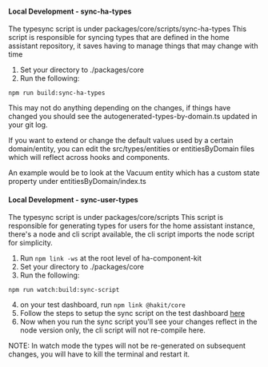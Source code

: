 #### Local Development - sync-ha-types
The typesync script is under packages/core/scripts/sync-ha-types
This script is responsible for syncing types that are defined in the home assistant repository, it saves having to manage things that may change with time

1. Set your directory to ./packages/core
2. Run the following:

```shell
npm run build:sync-ha-types
```
This may not do anything depending on the changes, if things have changed you should see the autogenerated-types-by-domain.ts updated in your git log.

If you want to extend or change the default values used by a certain domain/entity, you can edit the src/types/entities or entitiesByDomain files which will reflect across hooks and components.

An example would be to look at the Vacuum entity which has a custom state property under entitiesByDomain/index.ts


#### Local Development - sync-user-types
The typesync script is under packages/core/scripts
This script is responsible for generating types for users for the home assistant instance, there's a node and cli script available, the cli script imports the node script for simplicity.

1. Run `npm link -ws` at the root level of ha-component-kit
2. Set your directory to ./packages/core
3. Run the following:

```shell
npm run watch:build:sync-script
```
4. on your test dashboard, run `npm link @hakit/core`
5. Follow the steps to setup the sync script on the test dashboard [here](https://shannonhochkins.github.io/ha-component-kit/?path=/docs/introduction-typescriptsync--docs)
6. Now when you run the sync script you'll see your changes reflect in the node version only, the cli script will not re-compile here.

NOTE: In watch mode the types will not be re-generated on subsequent changes, you will have to kill the terminal and restart it.